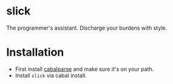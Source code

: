 # slick

The programmer's assistant. Discharge your burdens with style.

# Installation
- First install [cabalparse](https://github.com/imeckler/cabalparse) and
  make sure it's on your path.
- Install `slick` via cabal install.

